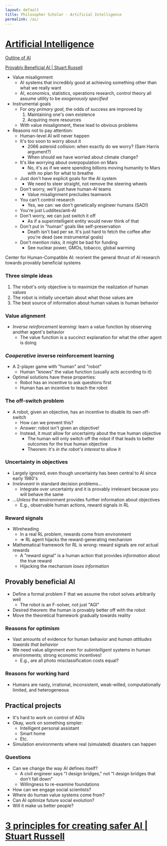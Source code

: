 ```yaml
---
layout: default
title: Philosopher Scholar - Artificial Intelligence
permalink: /ai/
---
```


# [Artificial Intelligence](https://en.wikipedia.org/wiki/Artificial_intelligence)
[Outline of AI](https://en.wikipedia.org/wiki/Outline_of_artificial_intelligence)

[Provably Beneficial AI | Stuart Russell](https://www.youtube.com/watch?v=pARXQnX6QS8)
- Value misalignment
  - AI systems that incredibly good at achieving something other than what we really want
  - AI, economics, statistics, operations research, control theory all assume utility to be _exogenously specified_
- Instrumental goals
  - For _any primary goal_, the odds of success are improved by
    1. Maintaining one's own existence
    2. Acquiring more resources
  - With value misalignment, these lead to obvious problems
- Reasons not to pay attention:
  - Human-level AI will never happen
  - It's too soon to worry about it
    - 2066 asteroid collision: when exactly do we worry? (Sam Harris argument?)
    - When should we have worried about climate change?
  - It's like worrying about overpopulation on Mars
    - No, it's as if we were spending billions moving humanity to Mars with no plan for what to breathe
  - Just don't have explicit goals for the AI system
    - We need to steer straight, not remove the steering wheels
  - Don't worry, we'll just have human-AI teams
    - Value misalignment precludes teamwork
  - You can't control research
    - Yes, we can: we don't genetically engineer humans (SAD!)
  - You're just Luddites/anti-AI
  - Don't worry, we can just switch it off
    - As if a superintelligent entity would never think of that
  - Don't put in "human" goals like self-preservation
    - Death isn't bad per se. It's just hard to fetch the coffee after you're dead (see instrumental goals)
  - Don't mention risks, it might be bad for funding
    - See nuclear power, GMOs, tobacco, global warming

Center for Human-Compatible AI: reorient the general thrust of AI research towards provably beneficial systems

### Three simple ideas
1. The robot's only objective is to maximize the realization of human values
2. The robot is initially uncertain about what those values are
3. The best source of information about human values is human behavior

### Value alignment
- _Inverse reinforcement learning_: learn a value function by observing another agent's behavior
  - The value function is a succinct explanation for what the other agent is doing

### _Cooperative_ inverse reinforcement learning
- A 2-player game with "human" and "robot"
  - Human "knows" the value function (usually acts according to it)
- Optimal solutions have these properties:
  - Robot has an incentive to ask questions first
  - Human has an incentive to teach the robot

### The off-switch problem
- A robot, given an objective, has an incentive to disable its own off-switch
  - How can we prevent this?
  - Answer: robot isn't given an objective!
  - Instead, it must allow for uncertainty about the true human objective
    - The human will only switch off the robot if that leads to better outcomes for the true human objective
    - Theorem: it's *in the robot's interest* to allow it

### Uncertainty in objectives
- Largely ignored, even though uncertainty has been central to AI since early 1980's
- *Irreleveant* in standard decision problems...
  - Integrate over uncertainty and it is provably irrelevant because you will behave the same
- *...Unless* the environment provides further information about objectives
  - E.g., observable human actions, reward signals in RL

### Reward signals
- Wireheading
  - In a real RL problem, rewards come from environment
  - => RL agent hijacks the reward-generating mechanism
- Mathematical framework for RL is wrong: reward signals are _not_ actual rewards
  - A "reward signal" is a human action that provides _information_ about the true reward
  - Hijacking the mechanism _loses information_

## Provably beneficial AI
- Define a formal problem F that we assume the robot solves arbitrarily well
  - The robot is an F-solver, not just "AGI"
- Desired theorem: the human is provably better off with the robot
- Move the theoretical framework gradually towards reality

### Reasons for optimism
- Vast amounts of evidence for human behavior and _human attitudes towards that behavior_
- We need value alignment even for _subintelligent_ systems in human environments; strong economic incentives!
  - E.g., are all photo misclassification costs equal?

### Reasons for working hard
- Humans are nasty, irrational, inconsistent, weak-willed, computationally limited, and heterogeneous

## Practical projects
- It's hard to work on control of AGIs
- Okay, work on something simpler:
  - Intelligent personal assistant
  - Smart home
  - Etc.
- Simulation environments where real (simulated) disasters can happen

### Questions
- Can we change the way AI defines itself?
  - A civil engineer says "I design bridges," not "I design bridges that don't fall down"
  - Willingness to re-examine foundations
- How can we engage social scientists?
- Where do human value systems come from?
- Can AI optimize future social evolution?
- Will it make us better people?

# [3 principles for creating safer AI | Stuart Russell](https://www.youtube.com/watch?v=EBK-a94IFHY)
